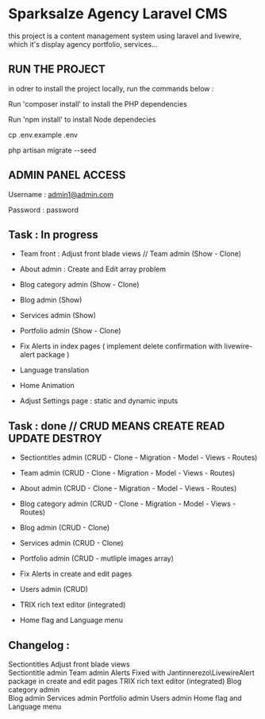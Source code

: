 # Sparksalze Agency Laravel CMS

this project is a content management system using laravel and livewire, which it's display agency portfolio, services...


## RUN THE PROJECT

in odrer to install the project locally, run the commands below :

Run 'composer install' to install the PHP dependencies

Run 'npm install' to install Node dependecies

cp .env.example .env

php artisan migrate --seed


## ADMIN PANEL ACCESS

Username : admin1@admin.com

Password : password


## Task : In progress

- Team front : Adjust front blade views  // Team admin (Show - Clone)

- About admin : Create and Edit array problem 

- Blog category admin (Show - Clone)

- Blog admin (Show) 

- Services admin (Show)

- Portfolio admin (Show - Clone) 

- Fix Alerts in index pages ( implement delete confirmation with livewire-alert package )

- Language translation 

- Home Animation

- Adjust Settings page : static and dynamic inputs

## Task : done // CRUD MEANS CREATE READ UPDATE DESTROY

- Sectiontitles admin (CRUD - Clone - Migration - Model - Views - Routes)

- Team admin  (CRUD - Clone - Migration - Model - Views - Routes)

- About admin  (CRUD - Clone - Migration - Model - Views - Routes)

- Blog category admin  (CRUD - Clone - Migration - Model - Views - Routes) 

- Blog admin (CRUD - Clone) 

- Services admin (CRUD - Clone) 

- Portfolio admin (CRUD - mutliple images array) 

- Fix Alerts in create and edit pages 

- Users admin (CRUD) 

- TRIX rich text editor (integrated)

- Home flag and Language menu 

## Changelog :
Sectiontitles Adjust front blade views  
Sectiontitle admin 
Team admin
Alerts Fixed with Jantinnerezo\LivewireAlert package in create and edit pages 
TRIX rich text editor (integrated)
Blog category admin  
Blog admin 
Services admin 
Portfolio admin 
Users admin 
Home flag and Language menu 